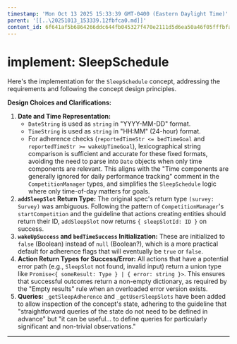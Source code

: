 ```yaml
---
timestamp: 'Mon Oct 13 2025 15:33:39 GMT-0400 (Eastern Daylight Time)'
parent: '[[..\20251013_153339.12fbfca0.md]]'
content_id: 6f641af5b6864266ddc644fb045327f470e2111d5d6ea50a46f05fffbfae3b70
---
```


# implement: SleepSchedule

Here's the implementation for the `SleepSchedule` concept, addressing the requirements and following the concept design principles.

**Design Choices and Clarifications:**

1. **Date and Time Representation:**
   * `DateString` is used as `string` in "YYYY-MM-DD" format.
   * `TimeString` is used as `string` in "HH:MM" (24-hour) format.
   * For adherence checks (`reportedTimeStr <= bedTimeGoal` and `reportedTimeStr >= wakeUpTimeGoal`), lexicographical string comparison is sufficient and accurate for these fixed formats, avoiding the need to parse into `Date` objects when only time components are relevant. This aligns with the "Time components are generally ignored for daily performance tracking" comment in the `CompetitionManager` types, and simplifies the `SleepSchedule` logic where only time-of-day matters for goals.
2. **`addSleepSlot` Return Type:** The original spec's return type `(survey: Survey)` was ambiguous. Following the pattern of `CompetitionManager`'s `startCompetition` and the guideline that actions creating entities should return their ID, `addSleepSlot` now returns `{ sleepSlotId: ID }` on success.
3. **`wakeUpSuccess` and `bedTimeSuccess` Initialization:** These are initialized to `false` (Boolean) instead of `null` (Boolean?), which is a more practical default for adherence flags that will eventually be `true` or `false`.
4. **Action Return Types for Success/Error:** All actions that have a potential error path (e.g., `SleepSlot` not found, invalid input) return a union type like `Promise<{ someResult: Type } | { error: string }>`. This ensures that successful outcomes return a non-empty dictionary, as required by the "Empty results" rule when an overloaded error version exists.
5. **Queries:** `_getSleepAdherence` and `_getUserSleepSlots` have been added to allow inspection of the concept's state, adhering to the guideline that "straightforward queries of the state do not need to be defined in advance" but "it can be useful... to define queries for particularly significant and non-trivial observations."

***
